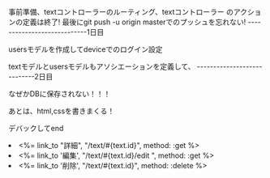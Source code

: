 事前準備、textコントローラーのルーティング、textコントローラー
のアクションの定義は終了!
最後にgit push -u origin masterでのプッシュを忘れない!
----------------------------1日目

usersモデルを作成してdeviceでのログイン設定

textモデルとusersモデルもアソシエーションを定義して、
----------------------------2日目

なぜかDBに保存されない！！！

あとは、html,cssを書きまくる！

デバックしてend

 <li>
        <%= link_to "詳細", "/text/#{text.id}", method: :get %>
      </li>
      <li>
          <%= link_to '編集', "/text/#{text.id}/edit ", method: :get %>
      </li>
      <li>
          <%= link_to '削除', "/text/#{text.id}", method: :delete %>
      </li>